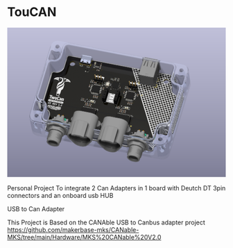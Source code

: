 # TouCAN
![image](TouCAN_beauty.png)

Personal Project To integrate 2 Can Adapters in 1 board with Deutch DT 3pin connectors and an onboard usb HUB

USB to Can Adapter

This Project is Based on the CANAble USB to Canbus adapter project https://github.com/makerbase-mks/CANable-MKS/tree/main/Hardware/MKS%20CANable%20V2.0

